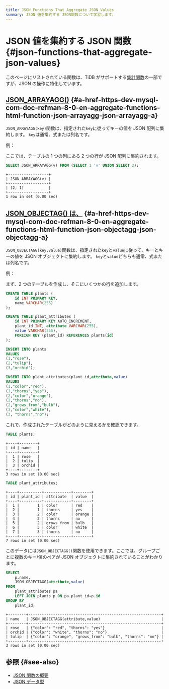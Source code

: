 ```yaml
---
title: JSON Functions That Aggregate JSON Values
summary: JSON 値を集約する JSON関数について学習します。
---
```


# JSON 値を集約する JSON 関数 {#json-functions-that-aggregate-json-values}

このページにリストされている関数は、TiDB がサポートする[集計関数](/functions-and-operators/aggregate-group-by-functions.md)の一部ですが、JSON の操作に特化しています。

## <a href="https://dev.mysql.com/doc/refman/8.0/en/aggregate-functions.html#function_json-arrayagg">JSON_ARRAYAGG()</a> {#a-href-https-dev-mysql-com-doc-refman-8-0-en-aggregate-functions-html-function-json-arrayagg-json-arrayagg-a}

`JSON_ARRAYAGG(key)`関数は、指定された`key`に従ってキーの値を JSON 配列に集約します。 `key`は通常、式または列名です。

例：

ここでは、テーブルの 1 つの列にある 2 つの行が JSON 配列に集約されます。

```sql
SELECT JSON_ARRAYAGG(v) FROM (SELECT 1 'v' UNION SELECT 2);
```

    +------------------+
    | JSON_ARRAYAGG(v) |
    +------------------+
    | [2, 1]           |
    +------------------+
    1 row in set (0.00 sec)

## <a href="https://dev.mysql.com/doc/refman/8.0/en/aggregate-functions.html#function_json-objectagg">JSON_OBJECTAG() は、</a> {#a-href-https-dev-mysql-com-doc-refman-8-0-en-aggregate-functions-html-function-json-objectagg-json-objectagg-a}

`JSON_OBJECTAGG(key,value)`関数は、指定された`key`と`value`に従って、キーとキーの値を JSON オブジェクトに集約します。 `key`と`value`どちらも通常、式または列名です。

例：

まず、2 つのテーブルを作成し、そこにいくつかの行を追加します。

```sql
CREATE TABLE plants (
    id INT PRIMARY KEY,
    name VARCHAR(255)
);

CREATE TABLE plant_attributes (
    id INT PRIMARY KEY AUTO_INCREMENT,
    plant_id INT, attribute VARCHAR(255),
    value VARCHAR(255),
    FOREIGN KEY (plant_id) REFERENCES plants(id)
);

INSERT INTO plants
VALUES
(1,"rose"),
(2,"tulip"),
(3,"orchid");

INSERT INTO plant_attributes(plant_id,attribute,value)
VALUES
(1,"color","red"),
(1,"thorns","yes"),
(2,"color","orange"),
(2,"thorns","no"),
(2,"grows_from","bulb"),
(3,"color","white"),
(3, "thorns","no");
```

これで、作成されたテーブルがどのように見えるかを確認できます。

```sql
TABLE plants;
```

    +----+--------+
    | id | name   |
    +----+--------+
    |  1 | rose   |
    |  2 | tulip  |
    |  3 | orchid |
    +----+--------+
    3 rows in set (0.00 sec)

```sql
TABLE plant_attributes;
```

    +----+----------+------------+--------+
    | id | plant_id | attribute  | value  |
    +----+----------+------------+--------+
    |  1 |        1 | color      | red    |
    |  2 |        1 | thorns     | yes    |
    |  3 |        2 | color      | orange |
    |  4 |        2 | thorns     | no     |
    |  5 |        2 | grows_from | bulb   |
    |  6 |        3 | color      | white  |
    |  7 |        3 | thorns     | no     |
    +----+----------+------------+--------+
    7 rows in set (0.00 sec)

このデータには`JSON_OBJECTAGG()`関数を使用できます。ここでは、グループごとに複数のキー/値のペアが JSON オブジェクトに集約されていることがわかります。

```sql
SELECT
    p.name,
    JSON_OBJECTAGG(attribute,value)
FROM
    plant_attributes pa
    LEFT JOIN plants p ON pa.plant_id=p.id
GROUP BY
    plant_id;
```

    +--------+-----------------------------------------------------------+
    | name   | JSON_OBJECTAGG(attribute,value)                           |
    +--------+-----------------------------------------------------------+
    | rose   | {"color": "red", "thorns": "yes"}                         |
    | orchid | {"color": "white", "thorns": "no"}                        |
    | tulip  | {"color": "orange", "grows_from": "bulb", "thorns": "no"} |
    +--------+-----------------------------------------------------------+
    3 rows in set (0.00 sec)

## 参照 {#see-also}

-   [JSON 関数の概要](/functions-and-operators/json-functions.md)
-   [JSON データ型](/data-type-json.md)
